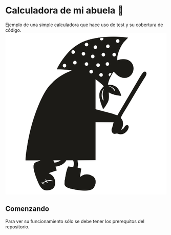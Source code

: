 # Calculadora de mi abuela 🚀

Ejemplo de una simple calculadora que hace uso de test y su cobertura de código. 
![la abuela del visillo](../images/abuela.png)
## Comenzando 

Para ver su funcionamiento sólo se debe tener los prerequitos del repositorio.

